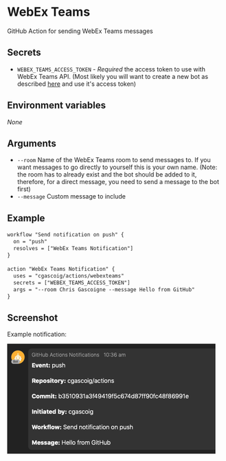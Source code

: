 # WebEx Teams
GitHub Action for sending WebEx Teams messages

## Secrets
* `WEBEX_TEAMS_ACCESS_TOKEN` - *Required* the access token to use with WebEx Teams API. (Most likely you will want to create a new bot as described [here](https://developer.webex.com/docs/bots) and use it's access token)

## Environment variables

*None*

## Arguments

* `--room` Name of the WebEx Teams room to send messages to. If you want messages to go directly to yourself this is your own name. (Note: the room has to already exist and the bot should be added to it, therefore, for a direct message, you need to send a message to the bot first)
* `--message` Custom message to include

## Example
```hcl
workflow "Send notification on push" {
  on = "push"
  resolves = ["WebEx Teams Notification"]
}

action "WebEx Teams Notification" {
  uses = "cgascoig/actions/webexteams"
  secrets = ["WEBEX_TEAMS_ACCESS_TOKEN"]
  args = "--room Chris Gascoigne --message Hello from GitHub"
}
```

## Screenshot
Example notification:


![Example notification](./img/screenshot.png)